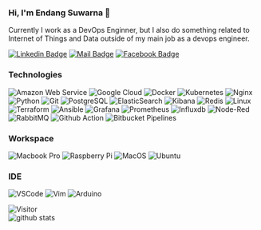### Hi, I'm Endang Suwarna 👋

Currently I work as a DevOps Enginner, but I also do something related to Internet of Things and Data outside of my main job as a devops engineer.

[![Linkedin Badge](https://img.shields.io/badge/-edsuwarna-blue?style=flat-square&logo=Linkedin&logoColor=white&link=https://www.linkedin.com/in/edsuwarna/)](https://www.linkedin.com/in/edsuwarna/)
[![Mail Badge](https://img.shields.io/badge/-es@edsuwarna.xyz-c14438?style=flat-square&logo=Gmail&logoColor=white&link=mailto:es@edsuwarna.xyz)](mailto:es@edsuwarna.xyz)
[![Facebook Badge](https://img.shields.io/badge/edsuwarna-1877F2?style=flat-square&logo=facebook&logoColor=white&link=https://facebook.com/edsuwarna/)](https://facebook.com/edsuwarna)

### Technologies
![Amazon Web Service](https://img.shields.io/badge/-Amazon_Web_Services-232F3E?style=flat-square&logo=amazon-aws)
![Google Cloud](https://img.shields.io/badge/-Google%20Cloud-1877F2?style=flat-square&logo=google-cloud&logoColor=white)
![Docker](https://img.shields.io/badge/-Docker-2CA5E0?style=flat-square&logo=Docker&logoColor=white)
![Kubernetes](https://img.shields.io/badge/-Kubernetes-326ce5?style=flat-square&logo=Kubernetes&logoColor=white)
![Nginx](https://img.shields.io/badge/Nginx-009639?style=flat-square&logo=nginx&logoColor=white)
![Python](https://img.shields.io/badge/-Python-yellow?style=flat-square&logo=Python)
![Git](https://img.shields.io/badge/Git-F05032?style=flat-square&logo=git&logoColor=white)
![PostgreSQL](https://img.shields.io/badge/-PostgreSQL-336791?style=flat-square&logo=postgresql&logoColor=white)
![ElasticSearch](https://img.shields.io/badge/ElasticSearch-005571?style=flat-square&logo=elasticsearch&logoColor=white)
![Kibana](https://img.shields.io/badge/kibana-005571?style=flat-square&logo=kibana&logoColor=white)
![Redis](https://img.shields.io/badge/-Redis-%23DD0031?style=flat-square&logo=Redis&logoColor=white)
![Linux](https://img.shields.io/badge/Linux-FCC624?style=flat-square&logo=linux&logoColor=black)
![Terraform](https://img.shields.io/badge/Terraform-7B42BC?style=flat-square&logo=terraform&logoColor=white)
![Ansible](https://img.shields.io/badge/Ansible-EE0000?style=flat-square&logo=ansible&logoColor=white)
![Grafana](https://img.shields.io/badge/Grafana-F46800?style=flat-square&logo=grafana&logoColor=white)
![Prometheus](https://img.shields.io/badge/Prometheus-E6522c?style=flat-square&logo=prometheus&logoColor=white)
![Influxdb](https://img.shields.io/badge/Influxdb-22ADF6?style=flat-square&logo=influxdb&logoColor=white)
![Node-Red](https://img.shields.io/badge/Node_Red-8F0000?style=flat-square&logo=node-red&logoColor=white)
![RabbitMQ](https://img.shields.io/badge/RabbitMQ-FF6600?style=flat-square&logo=rabbitmq&logoColor=white)
![Github Action](https://img.shields.io/badge/Github_Action-2088FF?style=flat-square&logo=github-actions&logoColor=white)
![Bitbucket Pipelines](https://img.shields.io/badge/Bitbucket_Pipelines-0052CC?style=flat-square&logo=bitbucket&logoColor=white)

### Workspace
![Macbook Pro](https://img.shields.io/badge/Macbook_Pro_2020_Core_i5_8GB-999999?style=flat-square&logo=apple&logoColor=white)
![Raspberry Pi](https://img.shields.io/badge/-Raspberry_Pi_3B+-C51A4A?style=flat-square&logo=Raspberry-Pi)
![MacOS](https://img.shields.io/badge/macOS_Big_Sur-bf276f?style=flat-square&logo=apple&logoColor=white)
![Ubuntu](https://img.shields.io/badge/Ubuntu-E95420?style=flat-square&logo=ubuntu&logoColor=white)

### IDE
![VSCode](https://img.shields.io/badge/Visual_Studio_Code-0078D4?style=flat-square&logo=visual%20studio%20code&logoColor=white)
![Vim](https://img.shields.io/badge/VIM-%2311AB00.svg?&style=lat-square&logo=vim&logoColor=white)
![Arduino](https://img.shields.io/badge/Arduino_IDE-00979D?style=flat-square&logo=arduino&logoColor=white)



![Visitor](https://visitor-badge.glitch.me/badge?page_id=edsuwarna) \
![github stats](https://github-readme-stats.vercel.app/api?username=edsuwarna&show_icons=true)

